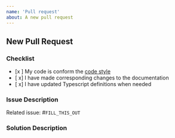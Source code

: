 ```yaml
---
name: 'Pull request'
about: A new pull request
---
```


## New Pull Request

### Checklist

<!--
    Check every following box [x] before submitting your PR.
    Click the "Preview" tab for better readability.
    Thanks for contributing to Moralis!
-->

- [x ] My code is conform the [code style](https://github.com/ethereum-boilerplate/ethereum-boilerplate/blob/main/CODING_STYLE.md)
- [ x] I have made corresponding changes to the documentation
- [ x] I have updated Typescript definitions when needed

### Issue Description

<!-- Add a brief description of the issue this PR solves. -->

Related issue: #`FILL_THIS_OUT`

### Solution Description

<!-- Add a description of the solution in this PR. -->
